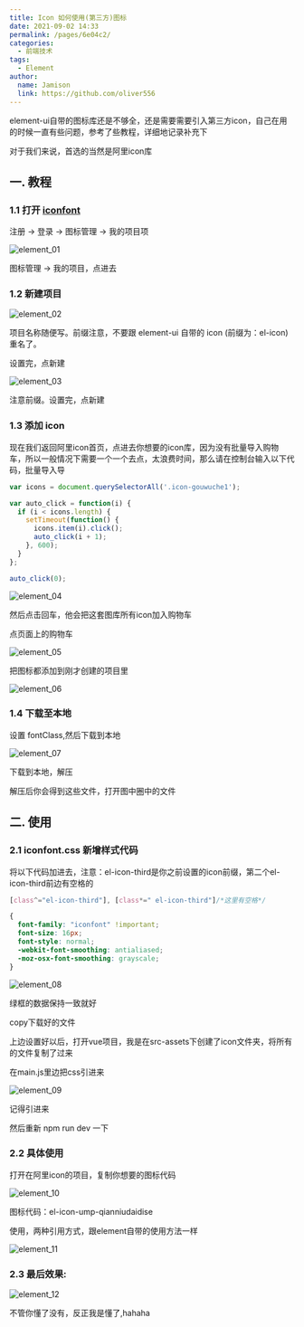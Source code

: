```yaml
---
title: Icon 如何使用(第三方)图标
date: 2021-09-02 14:33
permalink: /pages/6e04c2/
categories:
  - 前端技术
tags:
  - Element
author:
  name: Jamison
  link: https://github.com/oliver556
---
```


element-ui自带的图标库还是不够全，还是需要需要引入第三方icon，自己在用的时候一直有些问题，参考了些教程，详细地记录补充下

对于我们来说，首选的当然是阿里icon库

## 一. 教程

### 1.1 打开 [iconfont](https://www.iconfont.cn/)

注册 → 登录 → 图标管理 → 我的项目项

![element_01](https://fastly.jsdelivr.net/gh/oliver556/image-hosting@master/20220108/element_01.1ww84uogfpds.jpg)

图标管理 → 我的项目，点进去

### 1.2 新建项目

![element_02](https://fastly.jsdelivr.net/gh/oliver556/image-hosting@master/20220108/element_02.7hvgjgigjg00.jpg)

项目名称随便写。前缀注意，不要跟 element-ui 自带的 icon (前缀为：el-icon)重名了。

设置完，点新建

![element_03](https://fastly.jsdelivr.net/gh/oliver556/image-hosting@master/20220108/element_03.382mqiqwq1i0.jpg)

注意前缀。设置完，点新建

### 1.3 添加 icon

现在我们返回阿里icon首页，点进去你想要的icon库，因为没有批量导入购物车，所以一般情况下需要一个一个去点，太浪费时间，那么请在控制台输入以下代码，批量导入导

```js
var icons = document.querySelectorAll('.icon-gouwuche1');

var auto_click = function(i) {
  if (i < icons.length) {
    setTimeout(function() {
      icons.item(i).click();
      auto_click(i + 1);
    }, 600);
  }
};

auto_click(0);
```

![element_04](https://fastly.jsdelivr.net/gh/oliver556/image-hosting@master/20220108/element_04.33z183tb55o0.jpg)

然后点击回车，他会把这套图库所有icon加入购物车

点页面上的购物车

![element_05](https://fastly.jsdelivr.net/gh/oliver556/image-hosting@master/20220108/element_05.3aflte0kua80.jpg)

把图标都添加到刚才创建的项目里

![element_06](https://fastly.jsdelivr.net/gh/oliver556/image-hosting@master/20220108/element_06.3yvhajam1di0.jpg)

### 1.4 下载至本地

设置 fontClass,然后下载到本地

![element_07](https://fastly.jsdelivr.net/gh/oliver556/image-hosting@master/20220108/element_07.w80qp0jq88w.jpg)

下载到本地，解压

解压后你会得到这些文件，打开图中圈中的文件

## 二. 使用

### 2.1 iconfont.css 新增样式代码

将以下代码加进去，注意：el-icon-third是你之前设置的icon前缀，第二个el-icon-third前边有空格的

```css
[class^="el-icon-third"], [class*=" el-icon-third"]/*这里有空格*/

{
  font-family: "iconfont" !important;
  font-size: 16px;
  font-style: normal;
  -webkit-font-smoothing: antialiased;
  -moz-osx-font-smoothing: grayscale;
}
```

![element_08](https://fastly.jsdelivr.net/gh/oliver556/image-hosting@master/20220108/element_08.7c9b9gpppm80.jpg)

绿框的数据保持一致就好

copy下载好的文件

上边设置好以后，打开vue项目，我是在src-assets下创建了icon文件夹，将所有的文件复制了过来

在main.js里边把css引进来

![element_09](https://fastly.jsdelivr.net/gh/oliver556/image-hosting@master/20220108/element_09.6iw7bhlaw9s0.jpg)

记得引进来

然后重新 npm run dev 一下

### 2.2 具体使用

打开在阿里icon的项目，复制你想要的图标代码

![element_10](https://fastly.jsdelivr.net/gh/oliver556/image-hosting@master/20220108/element_10.691qdtwje1k0.jpg)

图标代码：el-icon-ump-qianniudaidise

使用，两种引用方式，跟element自带的使用方法一样

![element_11](https://fastly.jsdelivr.net/gh/oliver556/image-hosting@master/20220108/element_11.3xe0inqcsa40.jpg)

### 2.3 最后效果:

![element_12](https://fastly.jsdelivr.net/gh/oliver556/image-hosting@master/20220108/element_12.4zm5axdgjow0.jpg)

不管你懂了没有，反正我是懂了,hahaha
